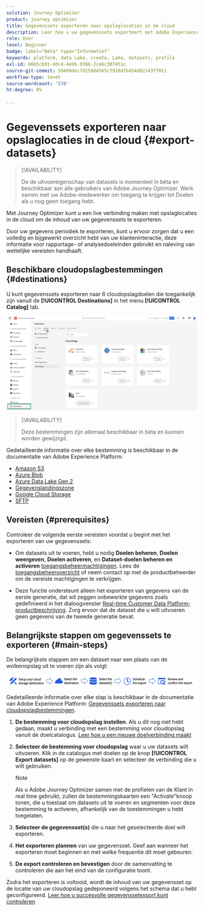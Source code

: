 ```yaml
---
solution: Journey Optimizer
product: journey optimizer
title: Gegevenssets exporteren naar opslaglocaties in de cloud
description: Leer hoe u uw gegevenssets exporteert met Adobe Experience Platform-cloudopslagbestemmingen.
role: User
level: Beginner
badge: label="Beta" type="Informatief"
keywords: platform, data Lake, create, Lake, datasets, profile
exl-id: 66b5c691-ddc4-4e9b-9386-2ce6c307451c
source-git-commit: 59499dec7d15dd4565c7910d7b454d82243ff011
workflow-type: tm+mt
source-wordcount: '578'
ht-degree: 0%

---
```


# Gegevenssets exporteren naar opslaglocaties in de cloud {#export-datasets}

>[!AVAILABILITY]
>
>De de uitvoereigenschap van datasets is momenteel in bèta en beschikbaar aan alle gebruikers van Adobe Journey Optimizer. Werk samen met uw Adobe-medewerker om toegang te krijgen tot Doelen als u nog geen toegang hebt.

Met Journey Optimizer kunt u een live verbinding maken met opslaglocaties in de cloud om de inhoud van uw gegevenssets te exporteren.

Door uw gegevens periodiek te exporteren, kunt u ervoor zorgen dat u een volledig en bijgewerkt overzicht hebt van uw klanteninteractie, deze informatie voor rapportage- of analysedoeleinden gebruikt en naleving van wettelijke vereisten handhaaft.

## Beschikbare cloudopslagbestemmingen {#destinations}

U kunt gegevenssets exporteren naar 6 cloudopslagdoelen die toegankelijk zijn vanuit de **[!UICONTROL Destinations]** in het menu **[!UICONTROL Catalog]** tab.

![](assets/dataset-export-setup.png)

>[!AVAILABILITY]
>
>Deze bestemmingen zijn allemaal beschikbaar in bèta en kunnen worden gewijzigd.

Gedetailleerde informatie over elke bestemming is beschikbaar in de documentatie van Adobe Experience Platform:

* [Amazon S3](https://experienceleague.adobe.com/docs/experience-platform/destinations/catalog/cloud-storage/amazon-s3.html)
* [Azure Blob](https://experienceleague.adobe.com/docs/experience-platform/destinations/catalog/cloud-storage/azure-blob.html)
* [Azure Data Lake Gen 2](https://experienceleague.adobe.com/docs/experience-platform/destinations/catalog/cloud-storage/adls-gen2.html)
* [Gegevenslandingszone](https://experienceleague.adobe.com/docs/experience-platform/destinations/catalog/cloud-storage/data-landing-zone.html)
* [Google Cloud Storage](https://experienceleague.adobe.com/docs/experience-platform/destinations/catalog/cloud-storage/google-cloud-storage.html)
* [SFTP](https://experienceleague.adobe.com/docs/experience-platform/destinations/catalog/cloud-storage/sftp.html)

## Vereisten {#prerequisites}

Controleer de volgende eerste vereisten voordat u begint met het exporteren van uw gegevenssets:

* Om datasets uit te voeren, hebt u nodig **Doelen beheren**, **Doelen weergeven**, **Doelen activeren**, en **Dataset-doelen beheren en activeren** [toegangsbeheermachtigingen](https://experienceleague.adobe.com/docs/experience-platform/access-control/home.html#permissions). Lees de [toegangsbeheeroverzicht](https://experienceleague.adobe.com/docs/experience-platform/access-control/ui/overview.html) of neem contact op met de productbeheerder om de vereiste machtigingen te verkrijgen.

* Deze functie ondersteunt alleen het exporteren van gegevens van de eerste generatie, dat wil zeggen onbewerkte gegevens zoals gedefinieerd in het dialoogvenster [Real-time Customer Data Platform-productbeschrijving](https://helpx.adobe.com/legal/product-descriptions/real-time-customer-data-platform-b2c-edition-prime-and-ultimate-packages.html). Zorg ervoor dat de dataset die u wilt uitvoeren geen gegevens van de tweede generatie bevat.

## Belangrijkste stappen om gegevenssets te exporteren {#main-steps}

De belangrijkste stappen om een dataset naar een plaats van de wolkenopslag uit te voeren zijn als volgt:

![](assets/dataset-export-process.png)

Gedetailleerde informatie over elke stap is beschikbaar in de documentatie van Adobe Experience Platform: [Gegevenssets exporteren naar cloudopslagbestemmingen](https://experienceleague.adobe.com/docs/experience-platform/destinations/ui/activate/export-datasets.html).

1. **De bestemming voor cloudopslag instellen**. Als u dit nog niet hebt gedaan, maakt u verbinding met een bestemming voor cloudopslag vanuit de doelcatalogus. [Leer hoe u een nieuwe doelverbinding maakt](https://experienceleague.adobe.com/docs/experience-platform/destinations/ui/connect-destination.html#setup)

   <!--![](assets/dataset-export-setup.png)-->

1. **Selecteer de bestemming voor cloudopslag** waar u uw datasets wilt uitvoeren. Klik in de catalogus met doelen op de knop **[!UICONTROL Export datasets]** op de gewenste kaart en selecteer de verbinding die u wilt gebruiken.

   <!--![](assets/dataset-export-destination.png)-->

   >[!NOTE]
   >
   >Als u Adobe Journey Optimizer samen met de profielen van de Klant in real time gebruikt, zullen de bestemmingskaarten een &quot;Activate&quot;knoop tonen, die u toestaat om datasets uit te voeren en segmenten voor deze bestemming te activeren, afhankelijk van de toestemmingen u hebt toegelaten.

1. **Selecteer de gegevensset(s)** die u naar het geselecteerde doel wilt exporteren.

   <!--![](assets/dataset-export-dataset-selection.png)-->

1. **Het exporteren plannen** van uw gegevensset. Geef aan wanneer het exporteren moet beginnen en met welke frequentie dit moet gebeuren.

   <!--![](assets/dataset-export-schedule.png)-->

1. **De export controleren en bevestigen** door de samenvatting te controleren die aan het eind van de configuratie toont.

   <!--![](assets/dataset-export-review.png)-->

Zodra het exporteren is voltooid, wordt de inhoud van uw gegevensset op de locatie van uw cloudopslag gedeponeerd volgens het schema dat u hebt geconfigureerd. [Leer hoe u succesvolle gegevenssetexport kunt controleren](https://experienceleague.adobe.com/docs/experience-platform/destinations/ui/activate/export-datasets.html#verify)
